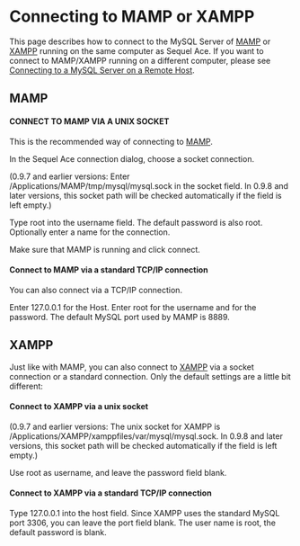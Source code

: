 # Connecting to MAMP or XAMPP

This page describes how to connect to the MySQL Server of [MAMP](http://www.mamp.info) or [XAMPP](http://www.apachefriends.org/en/xampp-macosx.html) running on the same computer as Sequel Ace. If you want to connect to MAMP/XAMPP running on a different computer, please see [Connecting to a MySQL Server on a Remote Host](remote-connection.md "Connecting to a MySQL Server on a Remote Host").

## MAMP

#### CONNECT TO MAMP VIA A UNIX SOCKET

This is the recommended way of connecting to [MAMP](http://www.mamp.info/ "http://www.mamp.info").

In the Sequel Ace connection dialog, choose a socket connection.

(0.9.7 and earlier versions: Enter /Applications/MAMP/tmp/mysql/mysql.sock in the socket field. In 0.9.8 and later versions, this socket path will be checked automatically if the field is left empty.)

Type root into the username field. The default password is also root. Optionally enter a name for the connection.

Make sure that MAMP is running and click connect.

#### Connect to MAMP via a standard TCP/IP connection

You can also connect via a TCP/IP connection.

Enter 127.0.0.1 for the Host. Enter root for the username and for the password. The default MySQL port used by MAMP is 8889.

## XAMPP

Just like with MAMP, you can also connect to [XAMPP](http://www.apachefriends.org/en/xampp-macosx.html "http://www.apachefriends.org/en/xampp-macosx.html") via a socket connection or a standard connection. Only the default settings are a little bit different:

#### Connect to XAMPP via a unix socket

(0.9.7 and earlier versions: The unix socket for XAMPP is /Applications/XAMPP/xamppfiles/var/mysql/mysql.sock. In 0.9.8 and later versions, this socket path will be checked automatically if the field is left empty.)

Use root as username, and leave the password field blank.

#### Connect to XAMPP via a standard TCP/IP connection

Type 127.0.0.1 into the host field. Since XAMPP uses the standard MySQL port 3306, you can leave the port field blank. The user name is root, the default password is blank.
